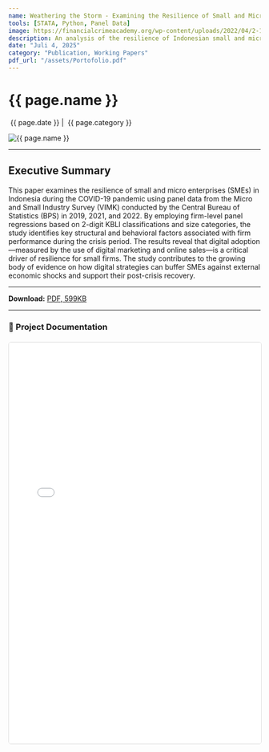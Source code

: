 ```yaml
---
name: Weathering the Storm - Examining the Resilience of Small and Micro Firms in Indonesia During the COVID-19 Pandemic
tools: [STATA, Python, Panel Data]
image: https://financialcrimeacademy.org/wp-content/uploads/2022/04/2-102-1024x576.jpg
description: An analysis of the resilience of Indonesian small and micro firms during the COVID-19 pandemic using panel data.
date: "Juli 4, 2025"
category: "Publication, Working Papers"
pdf_url: "/assets/Portofolio.pdf"
---
```


# {{ page.name }}

<p class="post-metadata text-muted">
  <span><i class="fas fa-calendar-alt"></i> &nbsp;{{ page.date }}</span>
  <span class="mx-2">|</span>
  <span><i class="fas fa-folder"></i> &nbsp;{{ page.category }}</span>
</p>

<img src="{{ page.image }}" alt="{{ page.name }}" class="img-fluid rounded mb-4">

---

## Executive Summary

This paper examines the resilience of small and micro enterprises (SMEs) in Indonesia during the COVID-19 pandemic using panel data from the Micro and Small Industry Survey (VIMK) conducted by the Central Bureau of Statistics (BPS) in 2019, 2021, and 2022. By employing firm-level panel regressions based on 2-digit KBLI classifications and size categories, the study identifies key structural and behavioral factors associated with firm performance during the crisis period. The results reveal that digital adoption—measured by the use of digital marketing and online sales—is a critical driver of resilience for small firms. The study contributes to the growing body of evidence on how digital strategies can buffer SMEs against external economic shocks and support their post-crisis recovery.

---

<p>
  <strong>Download:</strong> <a href="{{ page.pdf_url | relative_url }}" download>PDF, 599KB</a>
</p>

---

### 📄 Project Documentation

<div class="pdf-container" style="width: 100%; height: 800px; margin-top: 20px;">
    <iframe
        style="width: 100%; height: 100%; border: 1px solid #ddd; border-radius: 5px;"
        src="{{ page.pdf_url | relative_url }}"
        title="Pratinjau PDF: {{ page.name }}">
        <p>Your browser does not support PDF previews.</p>
    </iframe>
</div>